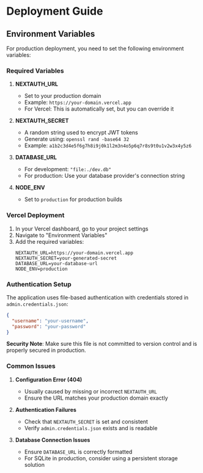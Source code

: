 # Deployment Guide

## Environment Variables

For production deployment, you need to set the following environment variables:

### Required Variables

1. **NEXTAUTH_URL**
   - Set to your production domain
   - Example: `https://your-domain.vercel.app`
   - For Vercel: This is automatically set, but you can override it

2. **NEXTAUTH_SECRET**
   - A random string used to encrypt JWT tokens
   - Generate using: `openssl rand -base64 32`
   - Example: `a1b2c3d4e5f6g7h8i9j0k1l2m3n4o5p6q7r8s9t0u1v2w3x4y5z6`

3. **DATABASE_URL**
   - For development: `"file:./dev.db"`
   - For production: Use your database provider's connection string

4. **NODE_ENV**
   - Set to `production` for production builds

### Vercel Deployment

1. In your Vercel dashboard, go to your project settings
2. Navigate to "Environment Variables"
3. Add the required variables:
   ```
   NEXTAUTH_URL=https://your-domain.vercel.app
   NEXTAUTH_SECRET=your-generated-secret
   DATABASE_URL=your-database-url
   NODE_ENV=production
   ```

### Authentication Setup

The application uses file-based authentication with credentials stored in `admin.credentials.json`:

```json
{
  "username": "your-username",
  "password": "your-password"
}
```

**Security Note**: Make sure this file is not committed to version control and is properly secured in production.

### Common Issues

1. **Configuration Error (404)**
   - Usually caused by missing or incorrect `NEXTAUTH_URL`
   - Ensure the URL matches your production domain exactly

2. **Authentication Failures**
   - Check that `NEXTAUTH_SECRET` is set and consistent
   - Verify `admin.credentials.json` exists and is readable

3. **Database Connection Issues**
   - Ensure `DATABASE_URL` is correctly formatted
   - For SQLite in production, consider using a persistent storage solution